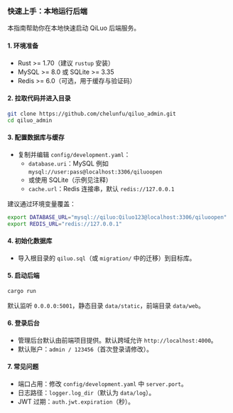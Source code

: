 ### 快速上手：本地运行后端

本指南帮助你在本地快速启动 QiLuo 后端服务。

#### 1. 环境准备
- Rust >= 1.70（建议 `rustup` 安装）
- MySQL >= 8.0 或 SQLite >= 3.35
- Redis >= 6.0（可选，用于缓存与验证码）

#### 2. 拉取代码并进入目录
```bash
git clone https://github.com/chelunfu/qiluo_admin.git
cd qiluo_admin
```

#### 3. 配置数据库与缓存
- 复制并编辑 `config/development.yaml`：
  - `database.uri`：MySQL 例如 `mysql://user:pass@localhost:3306/qiluoopen`
  - 或使用 SQLite（示例见注释）
  - `cache.url`：Redis 连接串，默认 `redis://127.0.0.1`

建议通过环境变量覆盖：
```bash
export DATABASE_URL="mysql://qiluo:Qiluo123@localhost:3306/qiluoopen"
export REDIS_URL="redis://127.0.0.1"
```

#### 4. 初始化数据库
- 导入根目录的 `qiluo.sql`（或 `migration/` 中的迁移）到目标库。

#### 5. 启动后端
```bash
cargo run
```
默认监听 `0.0.0.0:5001`，静态目录 `data/static`，前端目录 `data/web`。

#### 6. 登录后台
- 管理后台默认由前端项目提供。默认跨域允许 `http://localhost:4000`。
- 默认账户：`admin / 123456`（首次登录请修改）。

#### 7. 常见问题
- 端口占用：修改 `config/development.yaml` 中 `server.port`。
- 日志路径：`logger.log_dir`（默认为 `data/log`）。
- JWT 过期：`auth.jwt.expiration`（秒）。
